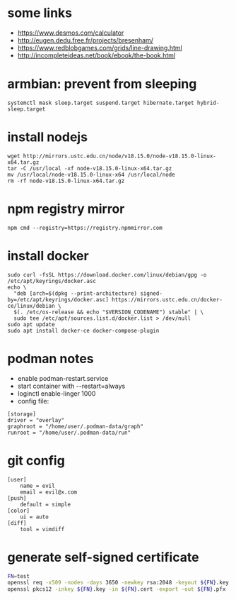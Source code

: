 # some links

* https://www.desmos.com/calculator
* http://eugen.dedu.free.fr/projects/bresenham/
* https://www.redblobgames.com/grids/line-drawing.html
* http://incompleteideas.net/book/ebook/the-book.html

# armbian: prevent from sleeping
```
systemctl mask sleep.target suspend.target hibernate.target hybrid-sleep.target
```

# install nodejs

```
wget http://mirrors.ustc.edu.cn/node/v18.15.0/node-v18.15.0-linux-x64.tar.gz
tar -C /usr/local -xf node-v18.15.0-linux-x64.tar.gz
mv /usr/local/node-v18.15.0-linux-x64 /usr/local/node
rm -rf node-v18.15.0-linux-x64.tar.gz
```

# npm registry mirror

```
npm cmd --registry=https://registry.npmmirror.com
```

# install docker

```
sudo curl -fsSL https://download.docker.com/linux/debian/gpg -o /etc/apt/keyrings/docker.asc
echo \
  "deb [arch=$(dpkg --print-architecture) signed-by=/etc/apt/keyrings/docker.asc] https://mirrors.ustc.edu.cn/docker-ce/linux/debian \
  $(. /etc/os-release && echo "$VERSION_CODENAME") stable" | \
  sudo tee /etc/apt/sources.list.d/docker.list > /dev/null
sudo apt update
sudo apt install docker-ce docker-compose-plugin
```

# podman notes

* enable podman-restart.service
* start container with --restart=always
* loginctl enable-linger 1000
* config file:

```
[storage]
driver = "overlay"
graphroot = "/home/user/.podman-data/graph"
runroot = "/home/user/.podman-data/run"
```

# git config

```
[user]
    name = evil
    email = evil@x.com
[push]
    default = simple
[color]
    ui = auto
[diff]
    tool = vimdiff
```

# generate self-signed certificate

```bash
FN=test
openssl req -x509 -nodes -days 3650 -newkey rsa:2048 -keyout ${FN}.key -out ${FN}.cert
openssl pkcs12 -inkey ${FN}.key -in ${FN}.cert -export -out ${FN}.pfx
```

